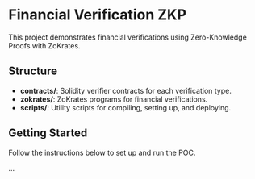 # Financial Verification ZKP

This project demonstrates financial verifications using Zero-Knowledge Proofs with ZoKrates.

## Structure

- **contracts/**: Solidity verifier contracts for each verification type.
- **zokrates/**: ZoKrates programs for financial verifications.
- **scripts/**: Utility scripts for compiling, setting up, and deploying.

## Getting Started

Follow the instructions below to set up and run the POC.

...

